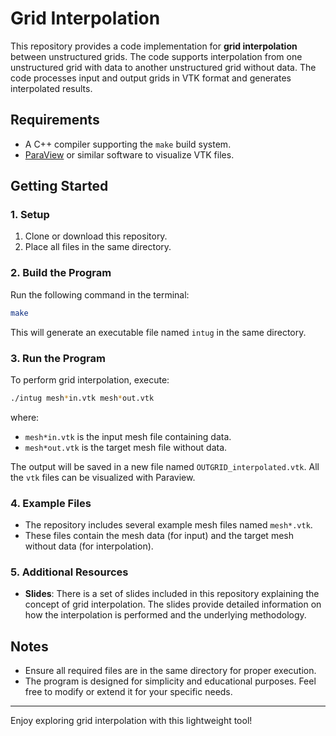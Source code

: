 # Grid Interpolation

This repository provides a code implementation for **grid interpolation** between unstructured grids. The code supports interpolation from one unstructured grid with data to another unstructured grid without data. The code processes input and output grids in VTK format and generates interpolated results.

## Requirements
- A C++ compiler supporting the `make` build system.
- [ParaView](https://www.paraview.org/) or similar software to visualize VTK files.

## Getting Started

### 1. Setup
1. Clone or download this repository.
2. Place all files in the same directory.

### 2. Build the Program
Run the following command in the terminal:
```bash
make
```
This will generate an executable file named `intug` in the same directory.

### 3. Run the Program
To perform grid interpolation, execute:
```bash
./intug mesh*in.vtk mesh*out.vtk
```

where:
- `mesh*in.vtk` is the input mesh file containing data.
- `mesh*out.vtk` is the target mesh file without data.

The output will be saved in a new file named `OUTGRID_interpolated.vtk`. All the `vtk` files can be visualized with Paraview. 

### 4. Example Files
- The repository includes several example mesh files named `mesh*.vtk`.
- These files contain the mesh data (for input) and the target mesh without data (for interpolation).

### 5. Additional Resources
- **Slides**: There is a set of slides included in this repository explaining the concept of grid interpolation. The slides provide detailed information on how the interpolation is performed and the underlying methodology.

## Notes
- Ensure all required files are in the same directory for proper execution.
- The program is designed for simplicity and educational purposes. Feel free to modify or extend it for your specific needs.

---

Enjoy exploring grid interpolation with this lightweight tool!

